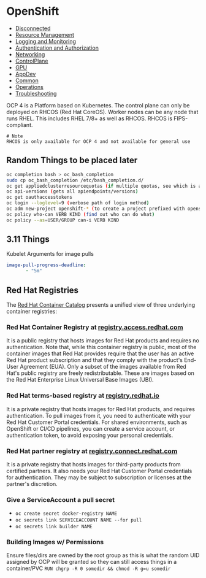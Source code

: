 # OpenShift

* [Disconnected](Disconnected)
* [Resource Management](ResourceManagement)
* [Logging and Monitoring](Logging-Monitoring)
* [Authentication and Authorization](Authentication-Authorization)
* [Networking](Networking)
* [ControlPlane](ControlPlane)
* [GPU](GPU)
* [AppDev](AppDev)
* [Common](Common)
* [Operations](Operations)
* [Troubleshooting](Troubleshooting)

OCP 4 is a Platform based on Kubernetes. The control plane can only be deployed on RHCOS (Red Hat CoreOS). Worker nodes can be any node that runs RHEL. This includes RHEL 7/8+ as well as RHCOS. RHCOS is FIPS-compliant.

    # Note
    RHCOS is only available for OCP 4 and not available for general use
    
    
## Random Things to be placed later

```bash
oc completion bash > oc_bash_completion
sudo cp oc_bash_completion /etc/bash_completion.d/
oc get appliedclusterresourcequotas (if multiple quotas, see which is applied)
oc api-versions (gets all apiendpoints/versions)
oc get oauthaccesstokens
oc login --loglevel=9 (verbose path of login method)
oc adm new-project openshift-* (to create a project prefixed with openshift, you must use oc adm first)
oc policy who-can VERB KIND (find out who can do what)
oc policy --as=USER/GROUP can-i VERB KIND
```

## 3.11 Things
Kubelet Arguments for image pulls
```yaml
image-pull-progress-deadline:
       - "5m"
```

## Red Hat Registries
The [Red Hat Container Catalog](https://access.redhat.com/containers) presents a unified view of three underlying container registries:

### Red Hat Container Registry at [registry.access.redhat.com](registry.access.redhat.com)
It is a public registry that hosts images for Red Hat products and requires no authentication. Note that, while this container registry is public, most of the container images that Red Hat provides require that the user has an active Red Hat product subscription and that they comply with the product's End-User Agreement (EUA). Only a subset of the images available from Red Hat's public registry are freely redistributable. These are images based on the Red Hat Enterprise Linux Universal Base Images (UBI).

### Red Hat terms-based registry at [registry.redhat.io](registry.redhat.io)
It is a private registry that hosts images for Red Hat products, and requires authentication. To pull images from it, you need to authenticate with your Red Hat Customer Portal credentials. For shared environments, such as OpenShift or CI/CD pipelines, you can create a service account, or authentication token, to avoid exposing your personal credentials.

### Red Hat partner registry at [registry.connect.redhat.com](registry.connect.redhat.com)
It is a private registry that hosts images for third-party products from certified partners. It also needs your Red Hat Customer Portal credentials for authentication. They may be subject to subscription or licenses at the partner's discretion.

### Give a ServiceAccount a pull secret
* `oc create secret docker-registry NAME`
* `oc secrets link SERVICEACCOUNT NAME --for pull`
* `oc secrets link builder NAME`

### Building Images w/ Permissions
Ensure files/dirs are owned by the root group as this is what the random UID assigned by OCP will be granted so they can still access things in a container/PVC
`RUN chgrp -R 0 somedir && chmod -R g=u somedir`
